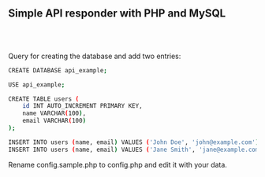 <br>

## Simple API responder with PHP and MySQL

<br><br>

Query for creating the database and add two entries:

```sh
CREATE DATABASE api_example;

USE api_example;

CREATE TABLE users (
    id INT AUTO_INCREMENT PRIMARY KEY,
    name VARCHAR(100),
    email VARCHAR(100)
);

INSERT INTO users (name, email) VALUES ('John Doe', 'john@example.com');
INSERT INTO users (name, email) VALUES ('Jane Smith', 'jane@example.com');
```

Rename config.sample.php to config.php and edit it with your data.
